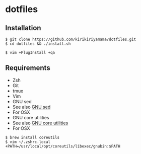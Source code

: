 # dotfiles

## Installation
```
$ git clone https://github.com/kirikiriyamama/dotfiles.git
$ cd dotfiles && ./install.sh

$ vim +PlugInstall +qa
```

## Requirements
 * Zsh
 * Git
 * tmux
 * Vim
 * GNU sed
  * See also [GNU sed](http://www.gnu.org/software/sed/)
  * For OSX
 * GNU core utilities
  * See also [GNU core utilities](http://www.gnu.org/software/coreutils/)
  * For OSX
<pre><code>$ brew install coreutils
$ vim ~/.zshrc.local
+PATH=/usr/local/opt/coreutils/libexec/gnubin:$PATH
</code></pre>

